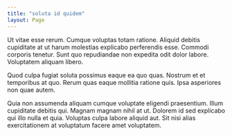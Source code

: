 ```yaml
---
title: "soluta id quidem"
layout: Page
---
```

Ut vitae esse rerum. Cumque voluptas totam ratione. Aliquid debitis cupiditate at ut harum molestias explicabo perferendis esse. Commodi corporis tenetur. Sunt quo repudiandae non expedita odit dolor labore. Voluptatem aliquam libero.
 Quod culpa fugiat soluta possimus eaque ea quo quas. Nostrum et et temporibus at quo. Rerum quas eaque mollitia ratione quis. Ipsa asperiores non quae autem.
 Quia non assumenda aliquam cumque voluptate eligendi praesentium. Illum cupiditate debitis qui. Magnam magnam nihil at ut. Dolorem id sed explicabo qui illo nulla et quia. Voluptas culpa labore aliquid aut. Sit nisi alias exercitationem at voluptatum facere amet voluptatem.
